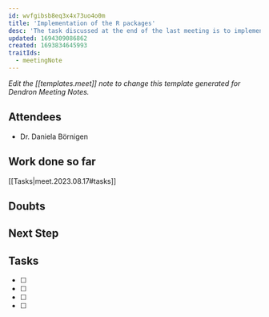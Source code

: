```yaml
---
id: wvfgibsb8eq3x4x73uo4o0m
title: 'Implementation of the R packages'
desc: 'The task discussed at the end of the last meeting is to implement the R_0 and Epiestim R packages on the provided demo data.'
updated: 1694309086862
created: 1693834645993
traitIds:
  - meetingNote
---
```

_Edit the [[templates.meet]] note to change this template generated for Dendron Meeting Notes._

## Attendees

<!-- Meeting attendees. If you prefix users with an '@', you can then optionally click Ctrl+Enter to create a note for that user. -->

- Dr. Daniela Börnigen

## Work done so far
[[Tasks|meet.2023.08.17#tasks]]
<!-- What has been done so far -->

## Doubts

<!-- Any doubts to be cleared -->




## Next Step

<!-- What should  I work on till the next meeting-->

## Tasks

<!-- You can add any follow up items here. If they require more detail, you can use `Create Task Note` to create each follow up item as a separate note. -->

- [ ]
- [ ]
- [ ]
- [ ]
